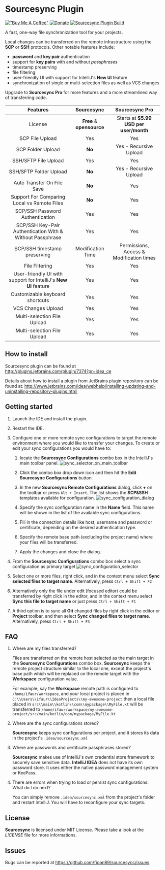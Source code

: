 # Sourcesync Plugin

[!["Buy Me A Coffee"](https://www.buymeacoffee.com/assets/img/custom_images/orange_img.png)](https://www.buymeacoffee.com/fioan89)
[![Donate](https://www.paypalobjects.com/en_US/i/btn/btn_donate_SM.gif)](https://www.paypal.com/cgi-bin/webscr?cmd=_s-xclick&hosted_button_id=W3SKYN2L99GMQ)
[![Sourcesync Plugin Build](https://github.com/fioan89/sourcesync/actions/workflows/build.yml/badge.svg)](https://github.com/fioan89/sourcesync/actions/workflows/build.yml)

<!-- Plugin description -->
A fast, one-way file synchronization tool for your projects.

Local changes can be transferred on the remote infrastructure using the **SCP** or **SSH** protocols.
Other notable features include:

* **password** and **key pair** authentication
* support for **key pairs** with and without *passphrases*
* timestamp preserving
* file filtering
* user-friendly UI with support for IntelliJ's **New UI** feature
* synchronization of single or multi-selection files as well as VCS changes

Upgrade to **Sourcesync Pro** for more features and a more streamlined way of transferring code.

|                            Features                             |        Sourcesync         |              Sourcesync Pro              |
|:---------------------------------------------------------------:|:-------------------------:|:----------------------------------------:|
|                             License                             | **Free** & **opensource** |  Starts at **$5.99 USD per user/month**  |
|                         SCP File Upload                         |            Yes            |                   Yes                    |
|                        SCP Folder Upload                        |          **No**           |          Yes - Recursive Upload          |
|                      SSH/SFTP File Upload                       |            Yes            |                   Yes                    |
|                     SSH/SFTP Folder Upload                      |          **No**           |          Yes - Recursive Upload          |
|                   Auto Transfer On File Save                    |          **No**           |                   Yes                    |
|           Support For Comparing Local vs Remote Files           |          **No**           |                   Yes                    |
|                 SCP/SSH Password Authentication                 |            Yes            |                   Yes                    |
|    SCP/SSH Key-Pair Authentication With & Without Passphrase    |            Yes            |                   Yes                    |
|                  SCP/SSH timestamp preserving                   |     Modification Time     | Permissions, Access & Modification times |
|                         File Filtering                          |            Yes            |                   Yes                    |
| User-friendly UI with support for IntelliJ's **New UI** feature |            Yes            |                   Yes                    |
|                 Customizable keyboard shortcuts                 |            Yes            |                   Yes                    |
|                       VCS Changes Upload                        |            Yes            |                   Yes                    |
|                   Multi-selection File Upload                   |            Yes            |                   Yes                    |
|                   Multi-selection File Upload                   |            Yes            |                   Yes                    |

<!-- Plugin description end -->

## How to install

Sourcesync plugin can be found at http://plugins.jetbrains.com/plugin/7374?pr=idea_ce

Details about how to install a plugin from JetBrains plugin repository can be found at:
http://www.jetbrains.com/idea/webhelp/installing-updating-and-uninstalling-repository-plugins.html

## Getting started

1. Launch the IDE and install the plugin.
2. Restart the IDE.
3. Configure one or more remote sync configurations to target the remote environment where
   you would like to transfer your changes. To create or edit your sync configurations you would have to:
   1. locate the **Sourcesync Configurations** combo box in the IntelliJ's main toolbar panel.
   ![sync_selector_on_main_toolbar](https://github.com/fioan89/sourcesync/assets/1479167/930d2f7c-7a2b-40fb-bed3-2f67852d1697)

   2. Click the combo box drop down icon and then hit the **Edit Sourcesync Configurations** button.
   3. In the new **Sourcesync Remote Configurations** dialog, click **+** on the toolbar or press `Alt + Insert`.
      The list shows the **SCP&SSH** templates available for configuration.
      ![sync_configuration_dialog](https://github.com/fioan89/sourcesync/assets/1479167/9dddbcb3-44ab-4f71-a702-34257f11db9f)

   4. Specify the sync configuration name in the **Name** field. This name will be shown in the list of the available sync configurations.
   5. Fill in the connection details like host, username and password or certificate, depending on the desired authentication type.
   6. Specify the remote base path (excluding the project name) where your files will be transferred.
   7. Apply the changes and close the dialog.
4. From the **Sourcesync Configurations** combo box select a sync configuration as primary target
![sync_configuration_selector](https://github.com/fioan89/sourcesync/assets/1479167/4bda6dda-3706-441b-9d35-e42b04e24b10)

6. Select one or more files, right click, and in the context menu select **Sync selected files to target name**. Alternatively, press `Ctrl + Shift + F2`
7. Alternatively only the file under edit (focused editor) could be transferred by right click in the editor, and in the context
   menu select **Sync this file to target name** or just press `Ctrl + Shift + F1`
7. A third option is to sync all **Git** changed files by right click in the editor or **Project** toolbar, and then select **Sync changed files to target name**. Alternatively, press `Ctrl + Shift + F3`

## FAQ

1. Where are my files transferred?

   Files are transferred on the remote host selected as the main target in the **Sourcesync Configurations** combo box. **Sourcesync** keeps the remote project structure similar
   to the local one, except the project's base path which will be replaced on the remote target with the **Workspace** configuration value.

   For example, say the **Workspace** remote path is configured to `/home/ifaur/workspace`, and your local project is placed in `C:\\Users\\ifaur\\IdeaProjects\\my-awesome-project`
   then a local file placed in `src\\main\\kotlin\\com\\mypackage\\MyFile.kt` will be transferred to `/home/ifaur/workspace/my-awesome-project/src/main/kotlin/com/mypackage/MyFile.kt`

2. Where are the sync configurations stored?

   **Sourcesync** keeps sync configurations per project, and it stores its data in the project's `.idea/sourcesync.xml`

3. Where are passwords and certificate passphrases stored?

   **Sourcesync** makes use of IntelliJ's own credential store framework to securely save sensitive data. **IntelliJ IDEA** does not have its own password store. It uses either the native password management system or KeePass.

4. There are errors when trying to load or persist sync configurations. What do I do next?

   You can simply remove `.idea/sourcesync.xml` from the project's folder and restart IntelliJ. You will have to reconfigure your sync targets.

## License

**Sourcesync** is licensed under MIT License. Please take a look at the *LICENSE* file for more informations.

## Issues

Bugs can be reported at https://github.com/fioan89/sourcesync/issues
